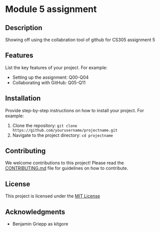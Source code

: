 # Module 5 assignment

## Description
Showing off using the collabration tool of github for CS305 assignment 5

## Features
List the key features of your project. For example:
- Setting up the assignment: Q00-Q04
- Collaborating with GitHub: Q05-Q11

## Installation
Provide step-by-step instructions on how to install your project. For example:
1. Clone the repository: `git clone https://github.com/yourusername/projectname.git`
2. Navigate to the project directory: `cd projectname`


## Contributing
We welcome contributions to this project! Please read the [CONTRIBUTING.md](CONTRIBUTING.md) file for guidelines on how to contribute.

## License
This project is licensed under the [MIT License](LICENSE.txt)

## Acknowledgments
- Benjamin Griepp as kitgore
